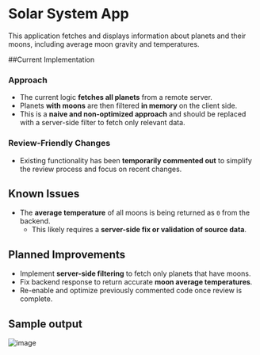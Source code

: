 # Solar System App

This application fetches and displays information about planets and their moons, including average moon gravity and temperatures.

##Current Implementation

### Approach
- The current logic **fetches all planets** from a remote server.
- Planets **with moons** are then filtered **in memory** on the client side.
- This is a **naive and non-optimized approach** and should be replaced with a server-side filter to fetch only relevant data.

### Review-Friendly Changes
- Existing functionality has been **temporarily commented out** to simplify the review process and focus on recent changes.

## Known Issues

- The **average temperature** of all moons is being returned as `0` from the backend.
  - This likely requires a **server-side fix or validation of source data**.

## Planned Improvements

- Implement **server-side filtering** to fetch only planets that have moons.
- Fix backend response to return accurate **moon average temperatures**.
- Re-enable and optimize previously commented code once review is complete.

## Sample output 
![image](https://github.com/user-attachments/assets/8561b96a-6631-45a1-8058-4133e07d23fe)
